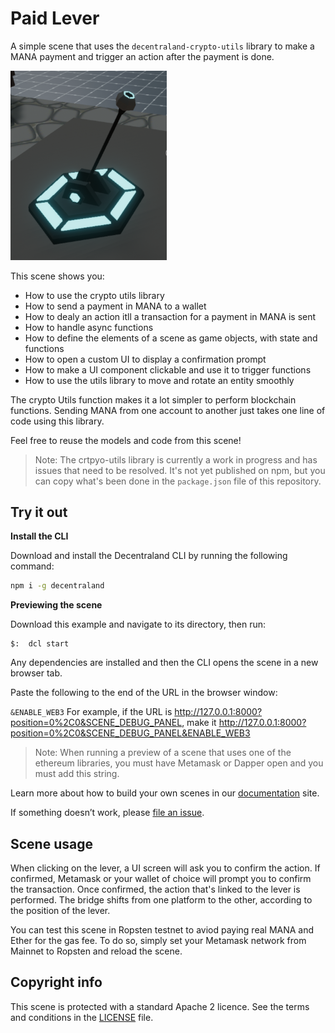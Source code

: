 # Paid Lever

A simple scene that uses the `decentraland-crypto-utils` library to make a MANA payment and trigger an action after the payment is done.

<img src="screenshot/screenshot.png" width="250">

This scene shows you:

- How to use the crypto utils library
- How to send a payment in MANA to a wallet
- How to dealy an action itll a transaction for a payment in MANA is sent
- How to handle async functions
- How to define the elements of a scene as game objects, with state and functions
- How to open a custom UI to display a confirmation prompt
- How to make a UI component clickable and use it to trigger functions
- How to use the utils library to move and rotate an entity smoothly

The crypto Utils function makes it a lot simpler to perform blockchain functions. Sending MANA from one account to another just takes one line of code using this library.

Feel free to reuse the models and code from this scene!

> Note: The crtpyo-utils library is currently a work in progress and has issues that need to be resolved. It's not yet published on npm, but you can copy what's been done in the `package.json` file of this repository.

## Try it out

**Install the CLI**

Download and install the Decentraland CLI by running the following command:

```bash
npm i -g decentraland
```

**Previewing the scene**

Download this example and navigate to its directory, then run:

```
$:  dcl start
```

Any dependencies are installed and then the CLI opens the scene in a new browser tab.

Paste the following to the end of the URL in the browser window:

`&ENABLE_WEB3`
For example, if the URL is http://127.0.0.1:8000?position=0%2C0&SCENE_DEBUG_PANEL, make it http://127.0.0.1:8000?position=0%2C0&SCENE_DEBUG_PANEL&ENABLE_WEB3

> Note: When running a preview of a scene that uses one of the ethereum libraries, you must have Metamask or Dapper open and you must add this string.

Learn more about how to build your own scenes in our [documentation](https://docs.decentraland.org/) site.

If something doesn’t work, please [file an issue](https://github.com/decentraland-scenes/Awesome-Repository/issues/new).

## Scene usage

When clicking on the lever, a UI screen will ask you to confirm the action. If confirmed, Metamask or your wallet of choice will prompt you to confirm the transaction. Once confirmed, the action that's linked to the lever is performed. The bridge shifts from one platform to the other, according to the position of the lever.

You can test this scene in Ropsten testnet to aviod paying real MANA and Ether for the gas fee. To do so, simply set your Metamask network from Mainnet to Ropsten and reload the scene.

## Copyright info

This scene is protected with a standard Apache 2 licence. See the terms and conditions in the [LICENSE](/LICENSE) file.
